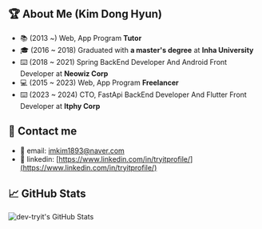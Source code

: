 ## 🏆 About Me (Kim Dong Hyun)

- 📚 (2013 ~) Web, App Program **Tutor**
- 🎓 (2016 ~ 2018) Graduated with **a master's degree** at **Inha University**
- ⌨️ (2018 ~ 2021) Spring BackEnd Developer And Android Front Developer at **Neowiz Corp**
- 💻 (2015 ~ 2023) Web, App Program **Freelancer**
- ⌨️ (2023 ~ 2024) CTO, FastApi BackEnd Developer And Flutter Front Developer at **Itphy Corp**

<!--
## Open Sources
- [Github Profile Card Component](https://github.com/simsimjae/github-profile-card-component)
-->

<!--
## E-book
- [React Core Clone Tutorial (simsimReact)](https://simsimjae.gitbook.io/simsimreact)
- [Next.js Korean Documentation](https://simsimjae.gitbook.io/nextjs-korean-documentation/)
- [Design System Reference](https://simsimjae.gitbook.io/design-system-reference)
-->

<!--
## articles
React Design Pattern
- [Props Collection Pattern](https://medium.com/@simsimjae/react-design-pattern-prop-collection-pattern-efbc05aa73f7)
- [Props Getter Pattern](https://medium.com/@simsimjae/react-design-pattern-props-getter-pattern-5d3cf6f0b495)
-->


## 💌 Contact me ##
- 📧 email: imkim1893@naver.com  
- 🚀 linkedin: [https://www.linkedin.com/in/tryitprofile/](https://www.linkedin.com/in/tryitprofile/)

## 📈 GitHub Stats ##
![dev-tryit's GitHub Stats](https://github-readme-stats.vercel.app/api?username=dev-tryit&show_icons=true&count_private=true)
